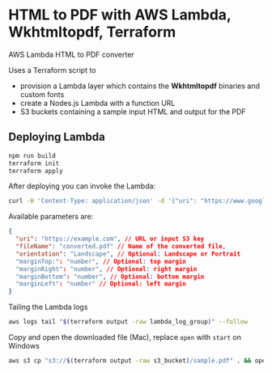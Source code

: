 # HTML to PDF with AWS Lambda, Wkhtmltopdf, Terraform
AWS Lambda HTML to PDF converter

Uses a Terraform script to
- provision a Lambda layer which contains the **Wkhtmltopdf** binaries and custom fonts
- create a Nodes.js Lambda with a function URL
- S3 buckets containing a sample input HTML and output for the PDF

## Deploying Lambda
```bash
npm run build
terraform init
terraform apply
```

After deploying you can invoke the Lambda:

```sh
curl -H 'Content-Type: application/json' -d '{"uri": "https://www.google.com", "fileName": "sample.pdf"}' -X POST $(terraform output -raw function_url) -i
```

Available parameters are:

```json
{
  "uri": "https://example.com", // URL or input S3 key
  "fileName": "converted.pdf" // Name of the converted file,
  "orientation": "Landscape", // Optional: Landscape or Portrait
  "marginTop:": "number", // Optional: top margin
  "marginRight": "number", // Optional: right margin
  "marginBottom": "number", // Optional: bottom margin
  "marginLeft": "number" // Optional: left margin
}
```

Tailing the Lambda logs
```sh
aws logs tail "$(terraform output -raw lambda_log_group)" --follow
```

Copy and open the downloaded file (Mac), replace `open` with `start` on Windows

```sh
aws s3 cp "s3://$(terraform output -raw s3_bucket)/sample.pdf" . && open sample.pdf
```
